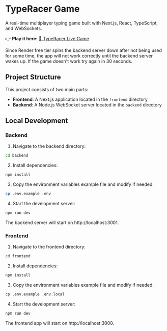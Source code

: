 # TypeRacer Game

A real-time multiplayer typing game built with Next.js, React, TypeScript, and WebSockets.

👉 **Play it here:** [🚀 TypeRacer Live Game](https://typeracer-eight.vercel.app/)

Since Render free tier spins the backend server down after not being used for some time, the app will not work correctly until the backend server wakes up.
If the game doesn't work try again in 30 seconds. 

## Project Structure

This project consists of two main parts:

- **Frontend**: A Next.js application located in the `frontend` directory
- **Backend**: A Node.js WebSocket server located in the `backend` directory

## Local Development

### Backend

1. Navigate to the backend directory:

```bash
cd backend
```

2. Install dependencies:

```bash
npm install
```

3. Copy the environment variables example file and modify if needed:

```bash
cp .env.example .env
```

4. Start the development server:

```bash
npm run dev
```

The backend server will start on http://localhost:3001.

### Frontend

1. Navigate to the frontend directory:

```bash
cd frontend
```

2. Install dependencies:

```bash
npm install
```

3. Copy the environment variables example file and modify if needed:

```bash
cp .env.example .env.local
```

4. Start the development server:

```bash
npm run dev
```

The frontend app will start on http://localhost:3000.
